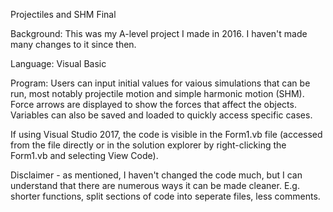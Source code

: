 Projectiles and SHM Final

Background: This was my A-level project I made in 2016. I haven't made many changes to it since then.

Language: Visual Basic

Program: Users can input initial values for vaious simulations that can be run, most notably projectile motion and
simple harmonic motion (SHM). Force arrows are displayed to show the forces that affect the objects.
Variables can also be saved and loaded to quickly access specific cases.

If using Visual Studio 2017, the code is visible in the Form1.vb file (accessed from the file directly or in the
solution explorer by right-clicking the Form1.vb and selecting View Code).

Disclaimer - as mentioned, I haven't changed the code much, but I can understand that there are
numerous ways it can be made cleaner. E.g. shorter functions, split sections of code into seperate files, less comments.